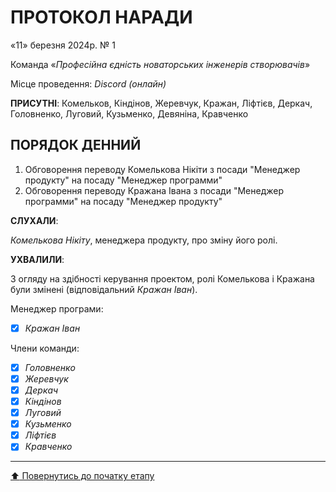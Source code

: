 # ПРОТОКОЛ НАРАДИ

«11» березня 2024р. № 1

Команда «*Професійна єдність новаторських інженерів створювачів*»

Місце проведення: *Discord (онлайн)*


**ПРИСУТНІ**: Комельков, Кіндінов, Жеревчук, Кражан, Ліфтієв, Деркач, Головненко, Луговий, Кузьменко, Девяніна, Кравченко

## ПОРЯДОК ДЕННИЙ

1. Обговорення переводу Комелькова Нікіти з посади "Менеджер продукту" на посаду "Менеджер программи"
2. Обговорення переводу Кражана Івана з посади "Менеджер программи" на посаду "Менеджер продукту"

**СЛУХАЛИ**:

*Комелькова Нікіту*, менеджера продукту, про зміну його ролі.

**УХВАЛИЛИ**:

З огляду на здібності керування проектом, ролі Комелькова і Кражана були змінені (відповідальний *Кражан Іван*).


Менеджер програми: 		
- [X] *Кражан Іван*

Члени команди:			

- [X] *Головненко*
- [X] *Жеревчук*
- [X] *Деркач*
- [X] *Кіндінов*
- [X] *Луговий*
- [X] *Кузьменко*
- [x] *Ліфтієв*
- [x] *Кравченко*

---
[:arrow_up: Повернутись до початку етапу](/docs/1.Envisioning/README.md)
